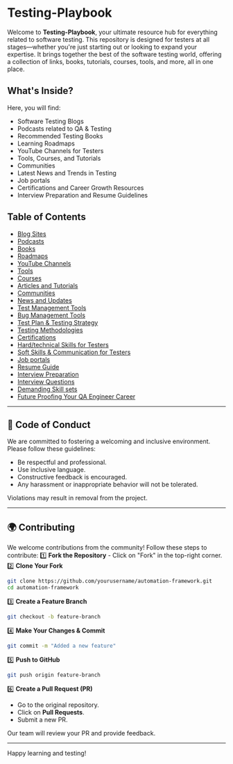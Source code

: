# **Testing-Playbook**

Welcome to **Testing-Playbook**, your ultimate resource hub for everything related to software testing. This repository is designed for testers at all stages—whether you're just starting out or looking to expand your expertise. It brings together the best of the software testing world, offering a collection of links, books, tutorials, courses, tools, and more, all in one place.

## **What's Inside?**

Here, you will find:
- Software Testing Blogs
- Podcasts related to QA & Testing
- Recommended Testing Books
- Learning Roadmaps
- YouTube Channels for Testers
- Tools, Courses, and Tutorials
- Communities
- Latest News and Trends in Testing
- Job portals
- Certifications and Career Growth Resources
- Interview Preparation and Resume Guidelines

## **Table of Contents**
- [Blog Sites](./blog-sites.md) 
- [Podcasts](./podcasts.md)
- [Books](./books.md)
- [Roadmaps](./roadmaps.md)
- [YouTube Channels](./youtube-channels.md)
- [Tools](./tools.md)
- [Courses](./courses.md)
- [Articles and Tutorials](./articles-and-tutorials.md)
- [Communities](./communities.md)
- [News and Updates](./news-and-updates.md)
- [Test Management Tools](./test-management-tools.md)
- [Bug Management Tools](./bug-management-tools.md)
- [Test Plan & Testing Strategy](./test-plan-strategy.md)
- [Testing Methodologies](./testing-methodoly.md)
- [Certifications](./certifications.md)
- [Hard/technical Skills for Testers](./hard-skills.md)
- [Soft Skills & Communication for Testers](./soft-skills.md)
- [Job portals ](./job-portals.md)
- [Resume Guide](./resume.md)
- [Interview Preparation](./interview-preparation.md)
- [Interview Questions](./interview-questions.md)
- [Demanding Skill sets](./skill-sets-requied-for-market.md)
- [Future Proofing Your QA Engineer Career](./furure-proofing-qa-engineer-career.md)

---

## 🤝 Code of Conduct

We are committed to fostering a welcoming and inclusive environment. Please follow these guidelines:

- Be respectful and professional.
- Use inclusive language.
- Constructive feedback is encouraged.
- Any harassment or inappropriate behavior will not be tolerated.

Violations may result in removal from the project.

---

## 🌍 Contributing

We welcome contributions from the community! Follow these steps to contribute:
1️⃣ **Fork the Repository** - Click on "Fork" in the top-right corner.
2️⃣ **Clone Your Fork**

```sh
git clone https://github.com/yourusername/automation-framework.git
cd automation-framework
```

3️⃣ **Create a Feature Branch**

```sh
git checkout -b feature-branch
```

4️⃣ **Make Your Changes & Commit**

```sh
git commit -m "Added a new feature"
```

5️⃣ **Push to GitHub**

```sh
git push origin feature-branch
```

6️⃣ **Create a Pull Request (PR)**

- Go to the original repository.
- Click on **Pull Requests**.
- Submit a new PR.

Our team will review your PR and provide feedback.

---
Happy learning and testing!